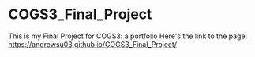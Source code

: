 # COGS3_Final_Project
This is my Final Project for COGS3: a portfolio
Here's the link to the page: https://andrewsu03.github.io/COGS3_Final_Project/
